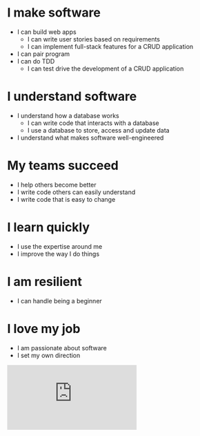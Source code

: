 # I make software
  - I can build web apps
    - I can write user stories based on requirements
    - I can implement full-stack features for a CRUD application
  - I can pair program
  - I can do TDD
    - I can test drive the development of a CRUD application

# I understand software
  - I understand how a database works
    - I can write code that interacts with a database
    - I use a database to store, access and update data
  - I understand what makes software well-engineered

# My teams succeed
  - I help others become better
  - I write code others can easily understand
  - I write code that is easy to change

# I learn quickly
  - I use the expertise around me
  - I improve the way I do things

# I am resilient
  - I can handle being a beginner

# I love my job
  - I am passionate about software
  - I set my own direction
  


![Tracking pixel](https://githubanalytics.herokuapp.com/course/bookmark_manager/reflection_objectives.md)
